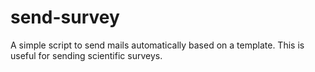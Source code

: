 # send-survey
A simple script to send mails automatically based on a template. This is useful for sending scientific surveys.
